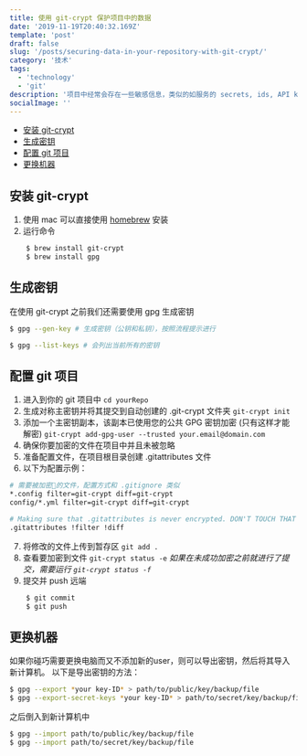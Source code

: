 ```yaml
---
title: 使用 git-crypt 保护项目中的数据
date: '2019-11-19T20:40:32.169Z'
template: 'post'
draft: false
slug: '/posts/securing-data-in-your-repository-with-git-crypt/'
category: '技术'
tags:
  - 'technology'
  - 'git'
description: '项目中经常会存在一些敏感信息，类似的如服务的 secrets, ids, API keys 等不希望公开。为了方便起见，会将这些数据存储在git中，本文将介绍使用 git-crypt 加密所选数据的方法，保证数据安全。'
socialImage: ''
---
```


- [安装 git-crypt](#%e5%ae%89%e8%a3%85-git-crypt)
- [生成密钥](#%e7%94%9f%e6%88%90%e5%af%86%e9%92%a5)
- [配置 git 项目](#%e9%85%8d%e7%bd%ae-git-%e9%a1%b9%e7%9b%ae)
- [更换机器](#%e6%9b%b4%e6%8d%a2%e6%9c%ba%e5%99%a8)



## 安装 git-crypt

1. 使用 mac 可以直接使用 [homebrew](https://brew.sh/) 安装
2. 运行命令

```zsh
	$ brew install git-crypt
	$ brew install gpg
```

## 生成密钥

在使用 git-crypt 之前我们还需要使用 gpg 生成密钥

```zsh
$ gpg --gen-key # 生成密钥（公钥和私钥），按照流程提示进行

$ gpg --list-keys # 会列出当前所有的密钥
```

## 配置 git 项目

1. 进入到你的 git 项目中
   `cd yourRepo`
2. 生成对称主密钥并将其提交到自动创建的 .git-crypt 文件夹
   `git-crypt init`
3. 添加一个主密钥副本，该副本已使用您的公共 GPG 密钥加密 (只有这样才能解密)
   `git-crypt add-gpg-user --trusted your.email@domain.com`
4. 确保你要加密的文件在项目中并且未被忽略
5. 准备配置文件，在项目根目录创建 .gitattributes 文件
6. 以下为配置示例：

```bash
# 需要被加密🔐的文件，配置方式和 .gitignore 类似
*.config filter=git-crypt diff=git-crypt
config/*.yml filter=git-crypt diff=git-crypt

# Making sure that .gitattributes is never encrypted. DON'T TOUCH THAT LINE AND ONE BELOW
.gitattributes !filter !diff
```

7. 将修改的文件上传到暂存区
   `git add .`
8. 查看要加密到文件
   `git-crypt status -e`
   _如果在未成功加密之前就进行了提交，需要运行 `git-crypt status -f`_
9. 提交并 push 远端
```zsh
	$ git commit
	$ git push
```

## 更换机器
如果你碰巧需要更换电脑而又不添加新的user，则可以导出密钥，然后将其导入新计算机。
以下是导出密钥的方法：
```zsh
$ gpg --export *your key-ID* > path/to/public/key/backup/file
$ gpg --export-secret-keys *your key-ID* > path/to/secret/key/backup/file
```
之后倒入到新计算机中

```zsh
$ gpg --import path/to/public/key/backup/file
$ gpg --import path/to/secret/key/backup/file
```

